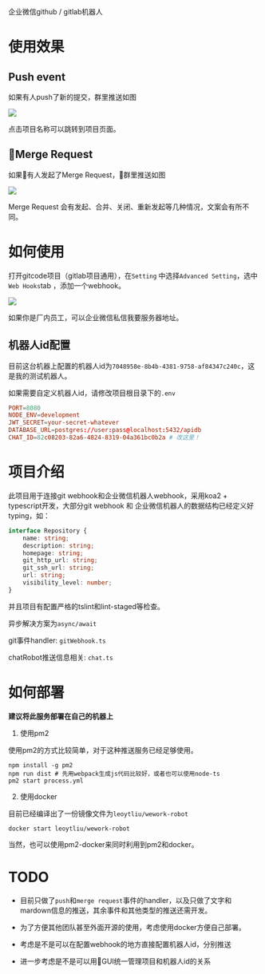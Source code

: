 企业微信github / gitlab机器人

# 使用效果

## Push event
如果有人push了新的提交，群里推送如图

![](https://tuchuang-1251767583.cos.ap-guangzhou.myqcloud.com/push-demo.jpg)

点击项目名称可以跳转到项目页面。

## Merge Request
如果有人发起了Merge Request，群里推送如图

![](https://tuchuang-1251767583.cos.ap-guangzhou.myqcloud.com/mr-demo.png)

Merge Request 会有发起、合并、关闭、重新发起等几种情况，文案会有所不同。

# 如何使用

打开gitcode项目（gitlab项目通用），在`Setting` 中选择`Advanced Setting`，选中`Web Hooks`tab ，添加一个webhook。

![](https://tuchuang-1251767583.cos.ap-guangzhou.myqcloud.com/demo.png)

如果你是厂内员工，可以企业微信私信我要服务器地址。

## 机器人id配置
目前这台机器上配置的机器人id为`7048958e-8b4b-4381-9758-af84347c240c`，这是我的测试机器人。

如果需要自定义机器人id，请修改项目根目录下的`.env`

```conf
PORT=8080
NODE_ENV=development
JWT_SECRET=your-secret-whatever
DATABASE_URL=postgres://user:pass@localhost:5432/apidb
CHAT_ID=82c08203-82a6-4824-8319-04a361bc0b2a # 改这里！
```
# 项目介绍

此项目用于连接git webhook和企业微信机器人webhook，采用koa2 + typescript开发，大部分git webhook 和 企业微信机器人的数据结构已经定义好typing，如：

```typescript
interface Repository {
    name: string;
    description: string;
    homepage: string;
    git_http_url: string;
    git_ssh_url: string;
    url: string;
    visibility_level: number;
}
```

并且项目有配置严格的tslint和lint-staged等检查。

异步解决方案为`async/await`

git事件handler: `gitWebhook.ts`

chatRobot推送信息相关: `chat.ts`

# 如何部署

**建议将此服务部署在自己的机器上**

1. 使用pm2

使用pm2的方式比较简单，对于这种推送服务已经足够使用。

```shell
npm install -g pm2
npm run dist # 先用webpack生成js代码比较好，或者也可以使用node-ts
pm2 start process.yml
```

2. 使用docker

目前已经编译出了一份镜像文件为`leoytliu/wework-robot`
```
docker start leoytliu/wework-robot
```
当然，也可以使用pm2-docker来同时利用到pm2和docker。


# TODO

* 目前只做了`push`和`merge request`事件的handler，以及只做了文字和mardown信息的推送，其余事件和其他类型的推送还需开发。

* 为了方便其他团队甚至外面开源的使用，考虑使用docker方便自己部署。

* 考虑是不是可以在配置webhook的地方直接配置机器人id，分别推送

* 进一步考虑是不是可以用GUI统一管理项目和机器人id的关系